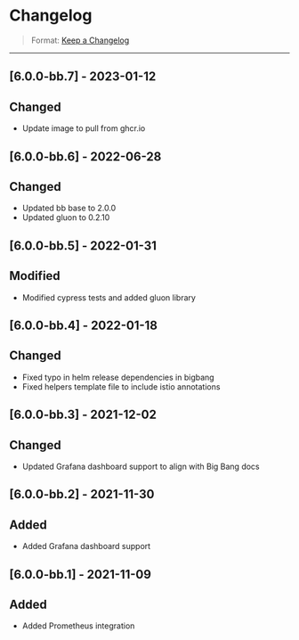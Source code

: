 # Changelog

> Format: [Keep a Changelog](https://keepachangelog.com/en/1.0.0/)

---
## [6.0.0-bb.7] - 2023-01-12
## Changed
- Update image to pull from ghcr.io

## [6.0.0-bb.6] - 2022-06-28
## Changed
- Updated bb base to 2.0.0
- Updated gluon to 0.2.10

## [6.0.0-bb.5] - 2022-01-31
## Modified
- Modified cypress tests and added gluon library

## [6.0.0-bb.4] - 2022-01-18
## Changed
- Fixed typo in helm release dependencies in bigbang
- Fixed helpers template file to include istio annotations

## [6.0.0-bb.3] - 2021-12-02
## Changed
- Updated Grafana dashboard support to align with Big Bang docs

## [6.0.0-bb.2] - 2021-11-30
## Added
- Added Grafana dashboard support

## [6.0.0-bb.1] - 2021-11-09
## Added
- Added Prometheus integration
